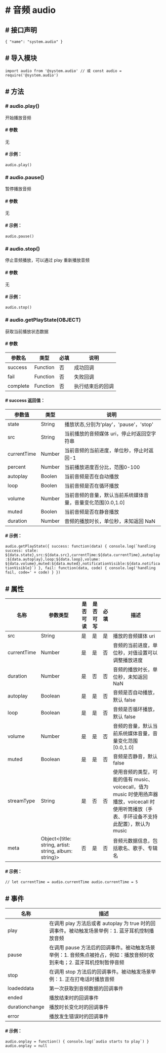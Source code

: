 <!-- 源地址: https://iot.mi.com/vela/quickapp/zh/features/other/audio.html -->

# # 音频 audio

## # 接口声明

``` { "name": "system.audio" } ```

## # 导入模块

``` import audio from '@system.audio' // 或 const audio = require('@system.audio') ```

## # 方法

### # audio.play()

开始播放音频

#### # 参数

无

#### # 示例：

``` audio.play() ```

### # audio.pause()

暂停播放音频

#### # 参数

无

#### # 示例：

``` audio.pause() ```

### # audio.stop()

停止音频播放，可以通过 play 重新播放音频

#### # 参数

无

#### # 示例：

``` audio.stop() ```

### # audio.getPlayState(OBJECT)

获取当前播放状态数据

#### # 参数

参数名 | 类型 | 必填 | 说明  
---|---|---|---  
success | Function | 否 | 成功回调  
fail | Function | 否 | 失败回调  
complete | Function | 否 | 执行结束后的回调  
  
#### # success 返回值：

参数值 | 类型 | 说明  
---|---|---  
state | String | 播放状态,分别为'play'，'pause'，'stop'  
src | String | 当前播放的音频媒体 uri，停止时返回空字符串  
currentTime | Number | 当前音频的当前进度，单位秒，停止时返回-1  
percent | Number | 当前播放进度百分比，范围0-100  
autoplay | Boolen | 当前音频是否在自动播放  
loop | Boolen | 当前音频是否在循环播放  
volume | Number | 当前音频的音量，默认当前系统媒体音量，音量变化范围[0.0,1.0]  
muted | Boolen | 当前音频是否在静音播放  
duration | Number | 音频的播放时长，单位秒，未知返回 NaN  
  
#### # 示例：

``` audio.getPlayState({ success: function(data) { console.log(`handling success: state: ${data.state},src:${data.src},currentTime:${data.currentTime},autoplay:${data.autoplay},loop:${data.loop},volume: ${data.volume},muted:${data.muted},notificationVisible:${data.notificationVisible}`) }, fail: function(data, code) { console.log('handling fail, code=' + code) } }) ```

## # 属性

名称 | 参数类型 | 是否可读 | 是否可写 | 必填 | 描述  
---|---|---|---|---|---  
src | String | 是 | 是 | 是 | 播放的音频媒体 uri  
currentTime | Number | 是 | 是 | 否 | 音频的当前进度，单位秒，对值设置可以调整播放进度  
duration | Number | 是 | 否 | 否 | 音频的播放时长，单位秒，未知返回 NaN  
autoplay | Boolean | 是 | 是 | 否 | 音频是否自动播放，默认 false  
loop | Boolean | 是 | 是 | 否 | 音频是否循环播放，默认 false  
volume | Number | 是 | 是 | 否 | 音频的音量，默认当前系统媒体音量，音量变化范围[0.0,1.0]  
muted | Boolean | 是 | 是 | 否 | 音频是否静音，默认 false  
streamType | String | 是 | 否 | 否 | 使用音频的类型，可能的值有 music、voicecall，值为 music 时使用扬声器播放，voicecall 时使用听筒播放（手表、手环设备不支持此配置），默认为 music  
meta | Object<{title: string, artist: string, album: string}> | 否 | 是 | 否 | 音频元数据信息，包括歌名、歌手、专辑名  
  
#### # 示例：

``` // let currentTime = audio.currentTime audio.currentTime = 5 ```

## # 事件

名称 | 描述  
---|---  
play | 在调用 play 方法后或者 autoplay 为 true 时的回调事件。被动触发场景举例：1. 蓝牙耳机控制播放音频  
pause | 在调用 pause 方法后的回调事件。被动触发场景举例：1. 音频焦点被抢占，例如：播放音频时收到来电；2. 蓝牙耳机控制暂停音频  
stop | 在调用 stop 方法后的回调事件。被动触发场景举例：1. 正在打电话时播放音频  
loadeddata | 第一次获取到音频数据的回调事件  
ended | 播放结束时的回调事件  
durationchange | 播放时长变化时的回调事件  
error | 播放发生错误时的回调事件  
  
#### # 示例：

``` audio.onplay = function() { console.log(`audio starts to play`) } audio.onplay = null ```
